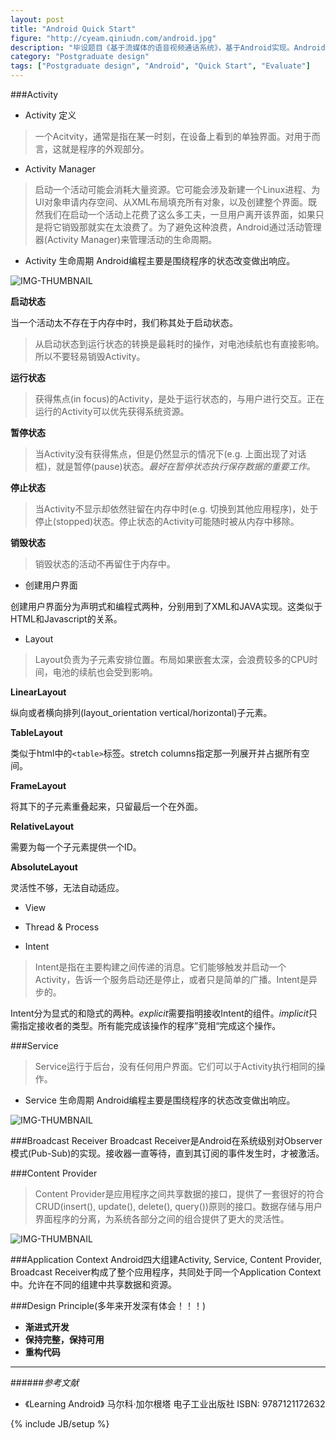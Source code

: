```yaml
---
layout: post
title: "Android Quick Start"
figure: "http://cyeam.qiniudn.com/android.jpg"
description: "毕设题目《基于流媒体的语音视频通话系统》，基于Android实现。Android基础。"
category: "Postgraduate design"
tags: ["Postgraduate design", "Android", "Quick Start", "Evaluate"]
---
```


###Activity
+ Activity 定义

> 一个Acitvity，通常是指在某一时刻，在设备上看到的单独界面。对用于而言，这就是程序的外观部分。

+ Activity Manager

> 启动一个活动可能会消耗大量资源。它可能会涉及新建一个Linux进程、为UI对象申请内存空间、从XML布局填充所有对象，以及创建整个界面。既然我们在启动一个活动上花费了这么多工夫，一旦用户离开该界面，如果只是将它销毁那就实在太浪费了。为了避免这种浪费，Android通过活动管理器(Activity Manager)来管理活动的生命周期。

+ Activity 生命周期
Android编程主要是围绕程序的状态改变做出响应。

![IMG-THUMBNAIL](http://cyeam.qiniudn.com/android_activity.png)

**启动状态**

当一个活动太不存在于内存中时，我们称其处于启动状态。
> 从启动状态到运行状态的转换是最耗时的操作，对电池续航也有直接影响。所以不要轻易销毁Activity。

**运行状态**
> 获得焦点(in focus)的Activity，是处于运行状态的，与用户进行交互。正在运行的Activity可以优先获得系统资源。

**暂停状态**
> 当Activity没有获得焦点，但是仍然显示的情况下(e.g. 上面出现了对话框)，就是暂停(pause)状态。*最好在暂停状态执行保存数据的重要工作。*

**停止状态**
> 当Activity不显示却依然驻留在内存中时(e.g. 切换到其他应用程序)，处于停止(stopped)状态。停止状态的Activity可能随时被从内存中移除。

**销毁状态**
> 销毁状态的活动不再留住于内存中。

+ 创建用户界面

创建用户界面分为声明式和编程式两种，分别用到了XML和JAVA实现。这类似于HTML和Javascript的关系。

+ Layout

> Layout负责为子元素安排位置。布局如果嵌套太深，会浪费较多的CPU时间，电池的续航也会受到影响。

**LinearLayout** 

纵向或者横向排列(layout_orientation vertical/horizontal)子元素。

**TableLayout**

类似于html中的`<table>`标签。stretch columns指定那一列展开并占据所有空间。

**FrameLayout**

将其下的子元素重叠起来，只留最后一个在外面。

**RelativeLayout**

需要为每一个子元素提供一个ID。

**AbsoluteLayout**

灵活性不够，无法自动适应。

+ View


+ Thread & Process


+ Intent

> Intent是指在主要构建之间传递的消息。它们能够触发并启动一个Activity，告诉一个服务启动还是停止，或者只是简单的广播。Intent是异步的。

Intent分为显式的和隐式的两种。*explicit*需要指明接收Intent的组件。*implicit*只需指定接收者的类型。所有能完成该操作的程序”竞相“完成这个操作。

###Service
> Service运行于后台，没有任何用户界面。它们可以于Activity执行相同的操作。

+ Service 生命周期
Android编程主要是围绕程序的状态改变做出响应。

![IMG-THUMBNAIL](http://cyeam.qiniudn.com/service_lifecycle.png)


###Broadcast Receiver
Broadcast Receiver是Android在系统级别对Observer模式(Pub-Sub)的实现。接收器一直等待，直到其订阅的事件发生时，才被激活。

###Content Provider
> Content Provider是应用程序之间共享数据的接口，提供了一套很好的符合CRUD(insert(), update(), delete(), query())原则的接口。数据存储与用户界面程序的分离，为系统各部分之间的组合提供了更大的灵活性。

![IMG-THUMBNAIL](http://developer.android.com/images/providers/ContactsDataFlow.png)

###Application Context
Android四大组建Activity, Service, Content Provider, Broadcast Receiver构成了整个应用程序，共同处于同一个Application Context中。允许在不同的组建中共享数据和资源。

###Design Principle(多年来开发深有体会！！！)
+ **渐进式开发**
+ **保持完整，保持可用**
+ **重构代码**

---
######*参考文献*
+ 《Learning Android》 马尔科·加尔根塔 电子工业出版社 ISBN: 9787121172632

{% include JB/setup %}